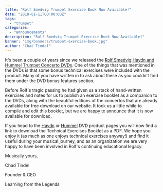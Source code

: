 ```yaml
---
title: "Rolf Smedvig Trumpet Exercise Book Now Available!"
date: "2018-01-11T00:00:00Z"
tags:
  - "trumpet"
categories:
  - "announcements"
description: "Rolf Smedvig Trumpet Exercise Book Now Available!"
banner: "img/banners/trumpet-exercise-book.jpg"
author: "Chad Tindel"
---
```


It's been a couple of years since we released the [Rolf Smedvig Haydn and Hummel Trumpet Concerto DVDs](/instruments/trumpet).  One of the things that was mentioned in the DVDs is that some bonus technical exercises were included with the product.  Many of you have written in to ask about these as you couldn't find them under the DVD bonus features section.

Before Rolf's tragic passing he had given us a stack of hand-written exercises and notes for us to publish an exercise booklet as a companion to the DVDs, along with the beautiful editions of the concertos that are already available for free download on our website.  It took us a little while to compile and edit this booklet, but we are happy to announce that it is now available for download.

If you head to the [Haydn](/instruments/trumpet/haydn) or [Hummel](instruments/trumpet/hummel) DVD product pages you will now find a link to download the Technical Exercises Booklet as a PDF.  We hope you enjoy it (as much as one enjoys technical exercises anyway!) and find it useful during your musical journey, and as an organization we are very happy to have been involved in Rolf's continuing educational legacy.

Musically yours,

Chad Tindel

Founder & CEO

Learning from the Legends
